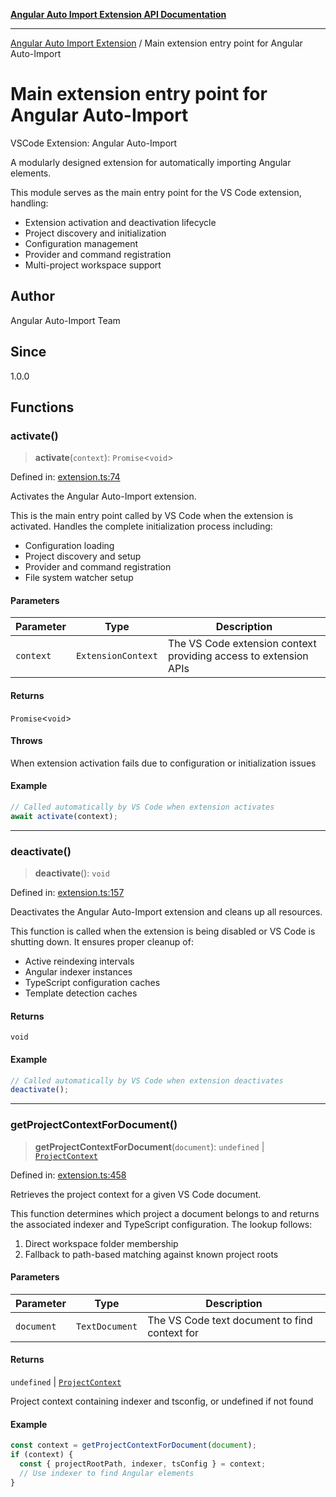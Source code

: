 [**Angular Auto Import Extension API Documentation**](README.md)

***

[Angular Auto Import Extension](README.md) / Main extension entry point for Angular Auto-Import

# Main extension entry point for Angular Auto-Import

VSCode Extension: Angular Auto-Import

A modularly designed extension for automatically importing Angular elements.

This module serves as the main entry point for the VS Code extension, handling:
- Extension activation and deactivation lifecycle
- Project discovery and initialization
- Configuration management
- Provider and command registration
- Multi-project workspace support

## Author

Angular Auto-Import Team

## Since

1.0.0

## Functions

### activate()

> **activate**(`context`): `Promise`\<`void`\>

Defined in: [extension.ts:74](https://github.com/ngx-rock/vscode-angular-auto-import/blob/main/src/extension.ts#L74)

Activates the Angular Auto-Import extension.

This is the main entry point called by VS Code when the extension is activated.
Handles the complete initialization process including:
- Configuration loading
- Project discovery and setup
- Provider and command registration
- File system watcher setup

#### Parameters

| Parameter | Type | Description |
| ------ | ------ | ------ |
| `context` | `ExtensionContext` | The VS Code extension context providing access to extension APIs |

#### Returns

`Promise`\<`void`\>

#### Throws

When extension activation fails due to configuration or initialization issues

#### Example

```typescript
// Called automatically by VS Code when extension activates
await activate(context);
```

***

### deactivate()

> **deactivate**(): `void`

Defined in: [extension.ts:157](https://github.com/ngx-rock/vscode-angular-auto-import/blob/main/src/extension.ts#L157)

Deactivates the Angular Auto-Import extension and cleans up all resources.

This function is called when the extension is being disabled or VS Code is shutting down.
It ensures proper cleanup of:
- Active reindexing intervals
- Angular indexer instances
- TypeScript configuration caches
- Template detection caches

#### Returns

`void`

#### Example

```typescript
// Called automatically by VS Code when extension deactivates
deactivate();
```

***

### getProjectContextForDocument()

> **getProjectContextForDocument**(`document`): `undefined` \| [`ProjectContext`](types/angular.md#projectcontext)

Defined in: [extension.ts:458](https://github.com/ngx-rock/vscode-angular-auto-import/blob/main/src/extension.ts#L458)

Retrieves the project context for a given VS Code document.

This function determines which project a document belongs to and returns
the associated indexer and TypeScript configuration. The lookup follows:
1. Direct workspace folder membership
2. Fallback to path-based matching against known project roots

#### Parameters

| Parameter | Type | Description |
| ------ | ------ | ------ |
| `document` | `TextDocument` | The VS Code text document to find context for |

#### Returns

`undefined` \| [`ProjectContext`](types/angular.md#projectcontext)

Project context containing indexer and tsconfig, or undefined if not found

#### Example

```typescript
const context = getProjectContextForDocument(document);
if (context) {
  const { projectRootPath, indexer, tsConfig } = context;
  // Use indexer to find Angular elements
}
```
